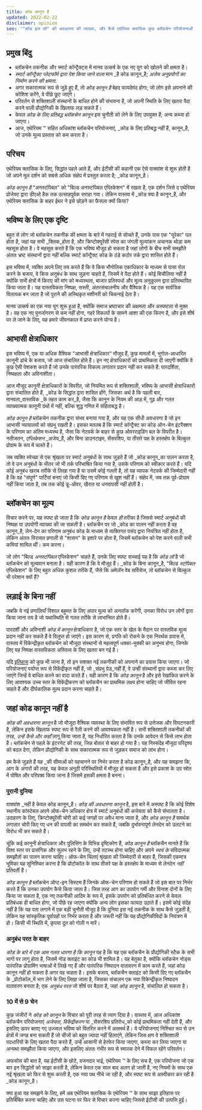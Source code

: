 ```yaml
---
title: कोड कानून है
updated: 2022-02-22
disclaimer: opinion
seo: '"कोड इज लॉ" की अवधारणा की व्याख्या, और कैसे एथेरियम क्लासिक कुछ ब्लॉकचेन परियोजनाओं में से एक है जो इस उज्ज्वल भविष्य को प्रकट करने की अनुमति देता है।'
---
```


## प्रमुख बिंदु

- ब्लॉकचेन तकनीक और स्मार्ट कॉन्ट्रैक्ट्स में मानव उत्कर्ष के एक नए युग को खोलने की क्षमता है।
- _स्मार्ट कॉन्ट्रैक्ट प्लेटफॉर्म द्वारा पेश किया जाने वाला_ मान _है कोड कानून_है; _अजेय अनुप्रयोगों का निर्माण करने की क्षमता_.
- अगर सकारात्मक रूप से जुड़े हुए हैं, तो _कोड कानून है_ बेहद फायदेमंद होगा; जो लोग इसे अपनाने की कोशिश करेंगे, वे पीछे छूट जाएंगे।
- परिवर्तन से शक्तिशाली संस्थानों के बाधित होने की संभावना है, जो अपनी स्थिति के लिए खतरा पैदा करने वाली प्रौद्योगिकी के खिलाफ लड़ सकते हैं।
- केवल _कोड के लिए प्रतिबद्ध ब्लॉकचेन कानून_ इस चुनौती को लेने के लिए उपयुक्त हैं; अन्य कब्जा हो जाएगा।
- आज, एथेरियम ™ सहित अधिकांश ब्लॉकचेन परियोजनाएं, _कोड के लिए प्रतिबद्ध नहीं हैं, कानून_है, जो उनके मूल्य प्रस्ताव को कम करता है।

## परिचय

एथेरियम क्लासिक के लिए, सिद्धांत पहले आते हैं, और ईटीसी की कहानी एक ऐसे वाक्यांश से शुरू होती है जो अपने मूल दर्शन को सबसे अधिक संक्षेप में प्रस्तुत करता है; _कोड कानून_है।

_कोड कानून है_ "अनस्टॉपेबल" को "बिल्ड अनस्टॉपेबल एप्लिकेशन" में रखता है, एक दर्शन जिसे द एथेरियम प्रोजेक्ट द्वारा डीएओ हैक तक उत्साहपूर्वक सराहा गया। लेकिन वास्तव में _कोड क्या है कानून_है, और एथेरियम क्लासिक के बाहर ईथर ने इसे छोड़ने का फैसला क्यों किया?

## भविष्य के लिए एक दृष्टि

बहुत से लोग जो ब्लॉकचेन तकनीक की क्षमता के बारे में गहराई से सोचते हैं, उनके पास एक "यूरेका" पल होता है, जहां यह सभी _क्लिक_होता है, और क्रिप्टोक्यूरेंसी स्पेस का जंगली मूल्यांकन अचानक थोड़ा कम महसूस होता है। वे महसूस करते हैं कि एक भविष्य मौजूद हो सकता है जहां लोगों के बीच सभी समझौते अंततः भ्रष्ट संस्थानों द्वारा नहीं बल्कि स्मार्ट कॉन्ट्रैक्ट कोड के ठंडे कठोर तर्क द्वारा शासित होते हैं।

इस भविष्य में, व्यक्ति अपने लिए तय करते हैं कि वे किस भौगोलिक एकाधिकार के माध्यम से पासा रोल करने के बजाय, वे किस अनुबंध के साथ जुड़ना चाहते हैं, जिसमें वे पैदा होते हैं। कोई बिचौलिया नहीं है क्योंकि सभी क्षेत्रों में किराए की मांग को मध्यस्थता, बाजार प्रतिस्पर्धा और मूल्य अनुकूलन द्वारा प्रतिस्थापित किया जाता है। यह वास्तविकता निष्पक्ष, सस्ती, अंतरसंचालनीय और वैश्विक है। यह एक सार्वत्रिक विलायक बन जाता है जो पुराने की अस्थिकृत मशीनरी को चिकनाई देता है।

मानव उत्कर्ष का एक नया युग शुरू हुआ है, क्योंकि समाज भ्रष्टाचार की अक्षमता और अस्पष्टता से मुक्त है। यह एक नए पुनर्जागरण से कम नहीं होगा, गहरे विकल्पों के सामने आशा की एक किरण है, और इसे शीर्ष पर ले जाने के लिए, यह हमारे जीवनकाल में प्राप्त करने योग्य है।

## आभासी क्षेत्राधिकार

इस भविष्य में, एक या अधिक वैश्विक "आभासी क्षेत्राधिकार" मौजूद हैं, कुछ मामलों में, भूगोल-आधारित कानूनी ढांचे के बजाय, जो आज संचालित होते हैं। इन नए क्षेत्राधिकारों को प्राथमिकता दी जाएगी क्योंकि वे कुछ ऐसी पेशकश करते हैं जो उनके पारंपरिक विकल्प लगातार प्रदान नहीं कर सकते हैं: पारदर्शिता, निष्पक्षता और अविनाशीता।

आज मौजूद कानूनी क्षेत्राधिकारों के विपरीत, जो नियमित रूप से शक्तिशाली, भविष्य के आभासी क्षेत्राधिकारों द्वारा संचालित होते हैं, _कोड के सिद्धांत द्वारा शासित होंगे, जिसका अर्थ है कि पहली बार, मानवता_वास्तविक _के तहत काम कर_है, जैसा कि कानून के नियम की आड़ में, गूढ़ और गलत व्याख्यात्मक कानूनी ग्रंथों में नहीं, बल्कि शुद्ध गणित में संहिताबद्ध है।

_कोड कानून है_ ब्लॉकचेन तकनीक द्वारा संभव बनाया गया है, और यह एक सीधी अवधारणा है जो इन आभासी न्यायालयों को संप्रभु रखती है। इसका मतलब है कि स्मार्ट कॉन्ट्रैक्ट का कोड ऑन-चेन इंटरैक्शन के परिणाम का अंतिम मध्यस्थ है, जैसा कि नेटवर्क के बाहर से कुछ ओवरराइडिंग बल के विपरीत है। नतीजतन, _एप्लिकेशन_ _अजेय_हैं, और बिना डाउनटाइम, सेंसरशिप, या तीसरे पक्ष के हस्तक्षेप के बिल्कुल प्रोग्राम के रूप में चलते हैं।

जब व्यक्ति स्वेच्छा से एक श्रृंखला पर स्मार्ट अनुबंधों के साथ जुड़ते हैं जो _कोड कानून_का पालन करता है, तो वे उन अनुबंधों के भीतर जो भी तर्क परिभाषित किया गया है, उसके परिणाम को स्वीकार करते हैं। यदि कोई अनुबंध खराब तरीके से लिखा गया है या उसमें कोई गलती है, तो यह व्यापक नेटवर्क की जिम्मेदारी नहीं है कि वह "संपूर्ण" पार्टियां बनाएं जो किसी दिए गए परिणाम से खुश नहीं हैं। संक्षेप में, जब तक पूर्व-प्रोग्राम नहीं किया जाता है, तब तक कोई डू-ओवर, खैरात या धनवापसी नहीं होती है।

## ब्लॉकचेन का मूल्य

विचार करने पर, यह स्पष्ट हो जाता है कि _कोड कानून है_ केवल _ही_ तरीका है जिससे स्मार्ट अनुबंधों की निष्पक्ष या उपयोगी व्याख्या की जा सकती है। ब्लॉकचैन पर जो _कोड का पालन नहीं करता है वह कानून_है, लेन-देन का परिणाम अनुबंध कोड के माध्यम से व्यक्तिगत पसंद द्वारा नियंत्रित नहीं होता है, लेकिन अंततः विरासत प्रणाली से "शासन" के इशारे पर होता है, जिसमें ब्लॉकचेन को पेश करने वाली सभी कमियां शामिल थीं। कम करना।

जो लोग "बिल्ड _अनस्टॉपेबल_ एप्लिकेशन" चाहते हैं, उनके लिए स्पष्ट सच्चाई यह है कि _कोड लॉ_ है जो ब्लॉकचेन को मूल्यवान बनाता है। यही कारण है कि वे मौजूद हैं। _कोड के बिना कानून_है, "बिल्ड _स्टॉपेबल_ एप्लिकेशन" के लिए बहुत अधिक कुशल तरीके हैं, जैसे कि अमेज़ॅन वेब सर्विसेज, तो ब्लॉकचेन से बिल्कुल भी परेशान क्यों हैं?

## लड़ाई के बिना नहीं

जबकि ये नई प्रणालियाँ विशाल बहुमत के लिए अपार मूल्य को अनलॉक करेंगी, उनका विरोध उन लोगों द्वारा किया जाना तय है जो यथास्थिति से गलत तरीके से लाभान्वित होते हैं।

पारदर्शी और अविनाशी _कोड में कानून_ क्षेत्राधिकार है, जो एक स्तर के खेल के मैदान पर वास्तविक मूल्य प्रदान नहीं कर सकते हैं वे विलुप्त हो जाएंगे। इस कारण से, प्रगति को रोकने के एक निरर्थक प्रयास में, वास्तव में विकेन्द्रीकृत ब्लॉकचेन को मौजूदा संस्थानों से महत्वपूर्ण धक्का-मुक्की का अनुभव होगा, जिनके लिए यह निष्पक्ष वास्तविकता अस्तित्व के लिए खतरा बन गई है।

यदि [इतिहास](https://www.eff.org/wp/riaa-v-people-five-years-later) को कुछ भी जाना है, तो इन सशक्त नई तकनीकों को अपनाने का प्रयास किया जाएगा। जो परियोजनाएं पर्याप्त रूप से विकेंद्रीकृत नहीं हैं, जो _संप्रभु ग्रेड_नहीं हैं, वे उन्हीं संस्थानों द्वारा कब्जा कर लिए जाएंगे जिन्हें वे बाधित करने का वादा करते हैं। यही कारण है कि _कोड कानून_ है और इसे रेखांकित करने के लिए आवश्यक उच्च स्तर के विकेंद्रीकरण को ब्लॉकचैन का प्राथमिक लक्ष्य होना चाहिए जो जीवित रहना चाहते हैं और दीर्घकालिक मूल्य प्रदान करना चाहते हैं।

## जहां कोड कानून नहीं है

_कोड की अवधारणा कानून_ है जो मौजूदा वैश्विक व्यवस्था के लिए संभावित रूप से उत्तेजक और विघटनकारी है, लेकिन इसके खिलाफ स्पष्ट रूप से रैली करने की आवश्यकता नहीं है। सभी शक्तिशाली तकनीकों की तरह, _उन्हें कैसे और कहाँ_ लागू किया जाता है, यह निर्धारित करता है कि उनके आवेदन से किसे लाभ होता है। ब्लॉकचेन से पहले के इंटरनेट की तरह, जिन्न बोतल से बाहर हो गया है। यह निस्संदेह मौजूदा परिदृश्य को बदल देगा, लेकिन प्रौद्योगिकी के साथ सकारात्मक रूप से जुड़कर समाज को लाभ होगा।

हम कैसे जुड़ते हैं यह _की सीमाओं को पहचानने पर निर्भर करता है कोड कानून_है, और यह समझना कि, आग के अंगारों की तरह, यह केवल अनूठी परिस्थितियों में मौजूद हो सकता है और इसे प्रकाश के उग्र स्रोत में पोषित और परिपक्व किया जाना है जिसमें इसकी क्षमता है बनना।

### पुरानी दुनिया

वाक्यांश _नहीं है केवल कोड कानून_है। _कोड की अवधारणा कानून_ है, इस बारे में अस्पष्ट है कि कोई विशेष स्थानीय कांस्टेबल अपने ऑफ-चेन अधिकार क्षेत्र में स्मार्ट अनुबंधों की अजेयता को कैसे संभालता है। उदाहरण के लिए, क्रिप्टोक्यूरेंसी चोरी को कई जगहों पर अवैध माना जाता है, और _कोड कानून है_ समर्थक लगातार चोरी किए गए धन की वापसी का समर्थन कर सकते हैं, जबकि दुर्भावनापूर्ण लेनदेन को उलटने का विरोध भी कर सकते हैं।

चूंकि कई कानूनी क्षेत्राधिकार और पुलिसिंग के विभिन्न दृष्टिकोण हैं, *कोड कानून है* ब्लॉकचैन मानते हैं कि विश्व स्तर पर प्रासंगिक और सुलभ रहने के लिए, उन्हें तटस्थ होना चाहिए और अपने *स्वयं के* संविदात्मक समझौतों का पालन करना चाहिए। ऑफ-चेन चिंताएं श्रृंखला की जिम्मेदारी से बाहर हैं, जिसकी एकमात्र भूमिका यह सुनिश्चित करना है कि प्रोटोकॉल के साथ तीसरे पक्ष के हस्तक्षेप के माध्यम से लेनदेन _नहीं_ प्रतिवर्ती हैं।

_कोड कानून है_ ब्लॉकचेन ऑप्ट-इन सिस्टम हैं जिनके ऑफ-चेन परिणाम हो सकते हैं जो इस बात पर निर्भर करते हैं कि उनका उपयोग कैसे किया जाता है। जिस तरह आग का उपयोग गर्मी और विनाश दोनों के लिए किया जा सकता है, एक नए तकनीकी आदिम के रूप में, इसके उपयोग को प्रतिबंधित करने से केवल प्रतिबंधक ही बाधित होगा, जो पीछे रह जाएगा क्योंकि अन्य लोग इसका फायदा उठाते हैं। इसमें कोई संदेह नहीं है कि यह पता लगाने में एक बड़ी चुनौती मौजूद है कि दुनिया इस नई तकनीक के साथ कैसे जुड़ती है, लेकिन यह सांस्कृतिक पूर्वाग्रहों पर निर्भर करता है और जरूरी नहीं कि यह प्रौद्योगिकीविदों के नियंत्रण में हो। किसी भी स्थिति में, कृपया दूत को गोली न मारें।

### अनुबंध परत के बाहर

_कोड के बारे में एक आम गलत धारणा है कि कानून_ यह है कि यह एक ब्लॉकचैन के प्रौद्योगिकी स्टैक के सभी भागों पर लागू होता है, जिसमें नोड क्लाइंट का कोड भी शामिल है। यह बेतुका है, क्योंकि ब्लॉकचेन नोड्स पारंपरिक प्रोग्रामिंग भाषाओं में लिखे गए हैं और पारंपरिक निष्पादन वातावरण में काम करते हैं, जहां कोड कानून नहीं हो सकता है अगर वह चाहता है। इसके बजाय, ब्लॉकचैन क्लाइंट को किसी दिए गए ब्लॉकचैन के _प्रोटोकॉल_में भाग लेने के लिए लिखा जाता है, जिसका संचालन एक नया विकेन्द्रीकृत निष्पादन वातावरण बनाता है; एक _अनुबंध परत_ जो शीर्ष पर बैठता है, जहां _कोड कानून_ है, संचालित हो सकता है।

### 10 में से 9 चेन

कुछ जंजीरों ने _कोड को कानून_ के विचार को पूरी तरह से त्याग दिया है। वास्तव में, आज अधिकांश ब्लॉकचैन परियोजनाएं _अजेयता_, _विकेंद्रीकरण_ या _सेंसरशिप प्रतिरोध_को कोई प्राथमिकता नहीं देती हैं, और इसलिए ऊपर बताए गए उज्ज्वल भविष्य को वितरित करने में असमर्थ हैं। ये परियोजनाएं निश्चित रूप से उन क्षेत्रों में जगह बना सकती हैं जो चीजों को बहुत ज्यादा नहीं हिलाएंगे, लेकिन जिस क्षण वे शक्तिशाली पदधारियों के लिए खतरा पैदा करते हैं, उन्हें आसानी से हेरफेर किया जाएगा, कब्जा कर लिया जाएगा या अन्यथा समझौता किया जाएगा, और इसलिए अंततः गंभीर रूप से स्मारक देने में विफल रहेंगे परिवर्तन।

अफसोस की बात है, यह ईटीसी के छोटे, वजनदार भाई, एथेरियम ™ के लिए सच है, एक परियोजना जो एक बार इन सिद्धांतों को साझा करती है, लेकिन केवल एक साल बाद अलग हो जाती है, नए नियमों के साथ एक नई श्रृंखला को फिर से शुरू करती है, एक नया पथ नीचे जा रही है, और स्पष्ट रूप से अस्वीकार कर रही है _कोड कानून_है।

क्या हुआ यह समझने के लिए, हमें अब एथेरियम क्लासिक के एथेरियम ™ के साथ साझा इतिहास पर प्रतिबिंबित करना चाहिए और उस घटना पर फिर से विचार करना चाहिए जिससे ईटीसी की उत्पत्ति हुई।
